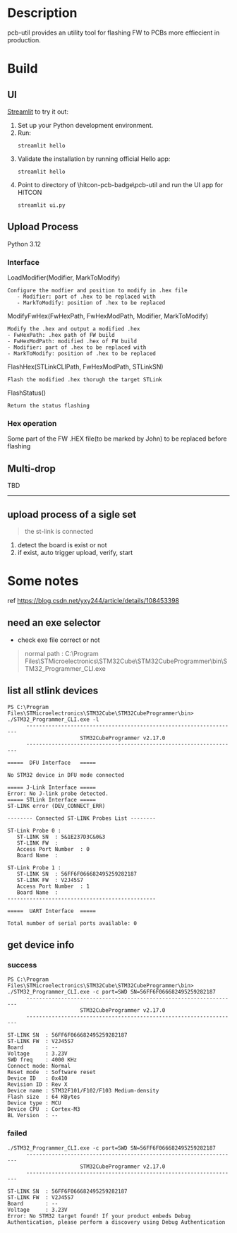 # Description
pcb-util provides an utility tool for flashing FW to PCBs more effiecient in production.

# Build
## UI
[Streamlit](https://streamlit.io/)
to try it out:
1. Set up your Python development environment.
2. Run:
    ```
    streamlit hello
    ```
3. Validate the installation by running official Hello app:
    ```
    streamlit hello
    ```
4. Point to directory of \hitcon-pcb-badge\pcb-util and run the UI app for HITCON
    ```
    streamlit ui.py
    ```


## Upload Process
Python 3.12
### Interface
LoadModifier(Modifier, MarkToModify)

    Configure the modfier and position to modify in .hex file
       - Modifier: part of .hex to be replaced with 
       - MarkToModify: position of .hex to be replaced

ModifyFwHex(FwHexPath, FwHexModPath, Modifier, MarkToModify)

    Modify the .hex and output a modified .hex
    - FwHexPath: .hex path of FW build
    - FwHexModPath: modified .hex of FW build
    - Modifier: part of .hex to be replaced with 
    - MarkToModify: position of .hex to be replaced

FlashHex(STLinkCLIPath, FwHexModPath, STLinkSN)

    Flash the modified .hex thorugh the target STLink

FlashStatus()

    Return the status flashing


### Hex operation
Some part of the FW .HEX file(to be marked by John) to be replaced before flashing

## Multi-drop
TBD

-----------------------

## upload process of a sigle set

> the st-link is connected

1. detect the board is exist or not
2. if exist, auto trigger upload, verify, start


# Some notes

ref
https://blog.csdn.net/yxy244/article/details/108453398

## need an exe selector
* check exe file correct or not

> normal path : 
> C:\Program Files\STMicroelectronics\STM32Cube\STM32CubeProgrammer\bin\STM32_Programmer_CLI.exe

## list all stlink devices
```
PS C:\Program Files\STMicroelectronics\STM32Cube\STM32CubeProgrammer\bin> ./STM32_Programmer_CLI.exe -l
      -------------------------------------------------------------------
                       STM32CubeProgrammer v2.17.0
      -------------------------------------------------------------------

=====  DFU Interface   =====

No STM32 device in DFU mode connected

===== J-Link Interface =====
Error: No J-link probe detected.
===== STLink Interface =====
ST-LINK error (DEV_CONNECT_ERR)

-------- Connected ST-LINK Probes List --------

ST-Link Probe 0 :
   ST-LINK SN  : 5&1E237D3C&0&3
   ST-LINK FW  :
   Access Port Number  : 0
   Board Name  :

ST-Link Probe 1 :
   ST-LINK SN  : 56FF6F066682495259282187
   ST-LINK FW  : V2J45S7
   Access Port Number  : 1
   Board Name  :
-----------------------------------------------

=====  UART Interface  =====

Total number of serial ports available: 0

```

## get device info

### success

```
PS C:\Program Files\STMicroelectronics\STM32Cube\STM32CubeProgrammer\bin> ./STM32_Programmer_CLI.exe -c port=SWD SN=56FF6F066682495259282187
      -------------------------------------------------------------------
                       STM32CubeProgrammer v2.17.0
      -------------------------------------------------------------------

ST-LINK SN  : 56FF6F066682495259282187
ST-LINK FW  : V2J45S7
Board       : --
Voltage     : 3.23V
SWD freq    : 4000 KHz
Connect mode: Normal
Reset mode  : Software reset
Device ID   : 0x410
Revision ID : Rev X
Device name : STM32F101/F102/F103 Medium-density
Flash size  : 64 KBytes
Device type : MCU
Device CPU  : Cortex-M3
BL Version  : --
```

### failed
```
./STM32_Programmer_CLI.exe -c port=SWD SN=56FF6F066682495259282187
      -------------------------------------------------------------------
                       STM32CubeProgrammer v2.17.0
      -------------------------------------------------------------------

ST-LINK SN  : 56FF6F066682495259282187
ST-LINK FW  : V2J45S7
Board       : --
Voltage     : 3.23V
Error: No STM32 target found! If your product embeds Debug Authentication, please perform a discovery using Debug Authentication
```
